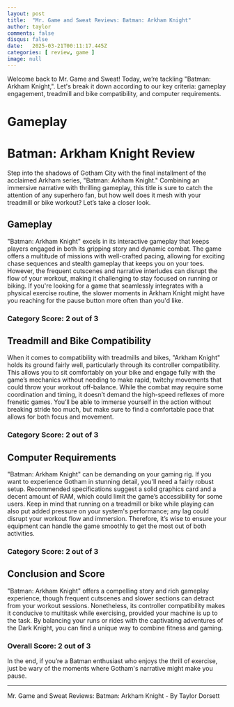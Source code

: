 ```yaml
---
layout: post
title:  "Mr. Game and Sweat Reviews: Batman: Arkham Knight"
author: taylor
comments: false
disqus: false
date:   2025-03-21T00:11:17.445Z
categories: [ review, game ]
image: null
---
```


Welcome back to Mr. Game and Sweat! Today, we’re tackling "Batman: Arkham Knight,". Let's break it down according to our key criteria: gameplay engagement, treadmill and bike compatibility, and computer requirements.

# Gameplay

# Batman: Arkham Knight Review

Step into the shadows of Gotham City with the final installment of the acclaimed Arkham series, "Batman: Arkham Knight." Combining an immersive narrative with thrilling gameplay, this title is sure to catch the attention of any superhero fan, but how well does it mesh with your treadmill or bike workout? Let’s take a closer look.

## Gameplay

"Batman: Arkham Knight" excels in its interactive gameplay that keeps players engaged in both its gripping story and dynamic combat. The game offers a multitude of missions with well-crafted pacing, allowing for exciting chase sequences and stealth gameplay that keeps you on your toes. However, the frequent cutscenes and narrative interludes can disrupt the flow of your workout, making it challenging to stay focused on running or biking. If you're looking for a game that seamlessly integrates with a physical exercise routine, the slower moments in Arkham Knight might have you reaching for the pause button more often than you'd like.

### Category Score: 2 out of 3

## Treadmill and Bike Compatibility

When it comes to compatibility with treadmills and bikes, "Arkham Knight" holds its ground fairly well, particularly through its controller compatibility. This allows you to sit comfortably on your bike and engage fully with the game’s mechanics without needing to make rapid, twitchy movements that could throw your workout off-balance. While the combat may require some coordination and timing, it doesn’t demand the high-speed reflexes of more frenetic games. You’ll be able to immerse yourself in the action without breaking stride too much, but make sure to find a comfortable pace that allows for both focus and movement.

### Category Score: 2 out of 3

## Computer Requirements

"Batman: Arkham Knight" can be demanding on your gaming rig. If you want to experience Gotham in stunning detail, you'll need a fairly robust setup. Recommended specifications suggest a solid graphics card and a decent amount of RAM, which could limit the game’s accessibility for some users. Keep in mind that running on a treadmill or bike while playing can also put added pressure on your system's performance; any lag could disrupt your workout flow and immersion. Therefore, it’s wise to ensure your equipment can handle the game smoothly to get the most out of both activities. 

### Category Score: 2 out of 3

## Conclusion and Score

"Batman: Arkham Knight" offers a compelling story and rich gameplay experience, though frequent cutscenes and slower sections can detract from your workout sessions. Nonetheless, its controller compatibility makes it conducive to multitask while exercising, provided your machine is up to the task. By balancing your runs or rides with the captivating adventures of the Dark Knight, you can find a unique way to combine fitness and gaming.

### Overall Score: 2 out of 3

In the end, if you’re a Batman enthusiast who enjoys the thrill of exercise, just be wary of the moments where Gotham's narrative might make you pause.

---

Mr. Game and Sweat Reviews: Batman: Arkham Knight - By Taylor Dorsett
